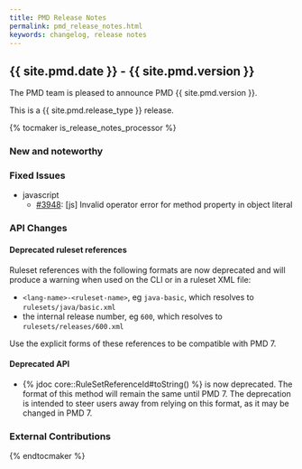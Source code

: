 ```yaml
---
title: PMD Release Notes
permalink: pmd_release_notes.html
keywords: changelog, release notes
---
```


## {{ site.pmd.date }} - {{ site.pmd.version }}

The PMD team is pleased to announce PMD {{ site.pmd.version }}.

This is a {{ site.pmd.release_type }} release.

{% tocmaker is_release_notes_processor %}

### New and noteworthy

### Fixed Issues

* javascript
  * [#3948](https://github.com/pmd/pmd/issues/3948): \[js] Invalid operator error for method property in object literal

### API Changes

#### Deprecated ruleset references

Ruleset references with the following formats are now deprecated and will produce a warning
when used on the CLI or in a ruleset XML file:
- `<lang-name>-<ruleset-name>`, eg `java-basic`, which resolves to `rulesets/java/basic.xml`
- the internal release number, eg `600`, which resolves to `rulesets/releases/600.xml`

Use the explicit forms of these references to be compatible with PMD 7.

#### Deprecated API

- {% jdoc core::RuleSetReferenceId#toString() %} is now deprecated. The format of this
 method will remain the same until PMD 7. The deprecation is intended to steer users
 away from relying on this format, as it may be changed in PMD 7.

### External Contributions

{% endtocmaker %}

